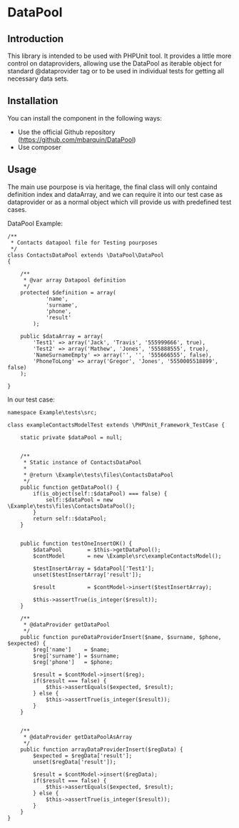 DataPool
========

Introduction
------------
This library is intended to be used with PHPUnit tool. It provides a little
more control on dataproviders, allowing use the DataPool as iterable object
for standard @dataprovider tag or to be used in individual tests for getting
all necessary data sets.

Installation
------------

You can install the component in the following ways:

* Use the official Github repository (https://github.com/mbarquin/DataPool)
* Use composer

Usage
-----

The main use pourpose is via heritage, the final class will only containd definition
index and dataArray, and we can require it into our test case as dataprovider or as
a normal object which vill provide us with predefined test cases.

DataPool Example:

    /**
     * Contacts datapool file for Testing pourposes
     */
    class ContactsDataPool extends \DataPool\DataPool
    {

        /**
         * @var array Datapool definition
         */
        protected $definition = array(
                'name',
                'surname',
                'phone',
                'result'
            );

        public $dataArray = array(
            'Test1' => array('Jack', 'Travis', '555999666', true),
            'Test2' => array('Mathew', 'Jones', '555888555', true),
            'NameSurnameEmpty' => array('', '', '555666555', false),
            'PhoneToLong' => array('Gregor', 'Jones', '5550005518899', false)
        );

    }


In our test case:

    namespace Example\tests\src;

    class exampleContactsModelTest extends \PHPUnit_Framework_TestCase {

        static private $dataPool = null;


        /**
         * Static instance of ContactsDataPool
         * 
         * @return \Example\tests\files\ContactsDataPool
         */
        public function getDataPool() {
            if(is_object(self::$dataPool) === false) {
                self::$dataPool = new \Example\tests\files\ContactsDataPool();
            }
            return self::$dataPool;
        }


        public function testOneInsertOK() {
            $dataPool        = $this->getDataPool();
            $contModel       = new \Example\src\exampleContactsModel();

            $testInsertArray = $dataPool['Test1'];
            unset($testInsertArray['result']);

            $result          = $contModel->insert($testInsertArray);

            $this->assertTrue(is_integer($result));
        }

        /**
         * @dataProvider getDataPool
         */
        public function pureDataProviderInsert($name, $surname, $phone, $expected) {
            $reg['name']    = $name;
            $reg['surname'] = $surname;
            $reg['phone']   = $phone;

            $result = $contModel->insert($reg);
            if($result === false) {
                $this->assertEquals($expected, $result);
            } else {
                $this->assertTrue(is_integer($result));
            }
        }


        /**
         * @dataProvider getDataPoolAsArray
         */
        public function arrayDataProviderInsert($regData) {
            $expected = $regData['result'];
            unset($regData['result']);

            $result = $contModel->insert($regData);
            if($result === false) {
                $this->assertEquals($expected, $result);
            } else {
                $this->assertTrue(is_integer($result));
            }
        }
    }


